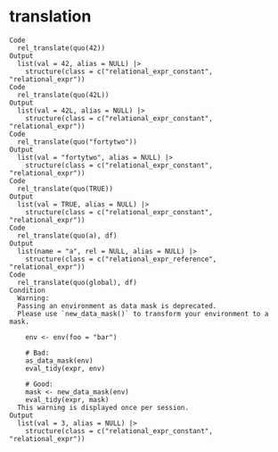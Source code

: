 # translation

    Code
      rel_translate(quo(42))
    Output
      list(val = 42, alias = NULL) |>
        structure(class = c("relational_expr_constant", "relational_expr"))
    Code
      rel_translate(quo(42L))
    Output
      list(val = 42L, alias = NULL) |>
        structure(class = c("relational_expr_constant", "relational_expr"))
    Code
      rel_translate(quo("fortytwo"))
    Output
      list(val = "fortytwo", alias = NULL) |>
        structure(class = c("relational_expr_constant", "relational_expr"))
    Code
      rel_translate(quo(TRUE))
    Output
      list(val = TRUE, alias = NULL) |>
        structure(class = c("relational_expr_constant", "relational_expr"))
    Code
      rel_translate(quo(a), df)
    Output
      list(name = "a", rel = NULL, alias = NULL) |>
        structure(class = c("relational_expr_reference", "relational_expr"))
    Code
      rel_translate(quo(global), df)
    Condition
      Warning:
      Passing an environment as data mask is deprecated.
      Please use `new_data_mask()` to transform your environment to a mask.
      
        env <- env(foo = "bar")
      
        # Bad:
        as_data_mask(env)
        eval_tidy(expr, env)
      
        # Good:
        mask <- new_data_mask(env)
        eval_tidy(expr, mask)
      This warning is displayed once per session.
    Output
      list(val = 3, alias = NULL) |>
        structure(class = c("relational_expr_constant", "relational_expr"))

